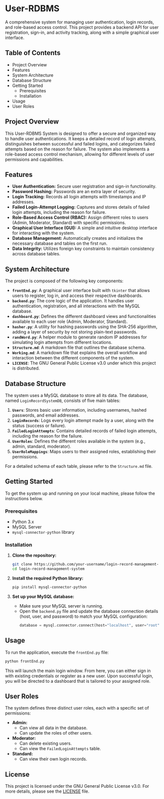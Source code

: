 # User-RDBMS
A comprehensive system for managing user authentication, login records, and role-based access control. This project provides a backend API for user registration, sign-in, and activity tracking, along with a simple graphical user interface.

## Table of Contents

  - Project Overview
  - Features
  - System Architecture
  - Database Structure
  - Getting Started
      - Prerequisites
      - Installation
  - Usage
  - User Roles

## Project Overview

This User-RDBMS System is designed to offer a secure and organized way to handle user authentications. It keeps a detailed record of login attempts, distinguishes between successful and failed logins, and categorizes failed attempts based on the reason for failure. The system also implements a role-based access control mechanism, allowing for different levels of user permissions and capabilities.

## Features

  - **User Authentication:** Secure user registration and sign-in functionality.
  - **Password Hashing:** Passwords are an extra layer of security.
  - **Login Tracking:** Records all login attempts with timestamps and IP addresses.
  - **Failed Login-Attempt Logging:** Captures and stores details of failed login attempts, including the reason for failure.
  - **Role-Based Access Control (RBAC):** Assign different roles to users (Admin, Moderator, Standard) with specific permissions.
  - **Graphical User Interface (GUI):** A simple and intuitive desktop interface for interacting with the system.
  - **Database Management:** Automatically creates and initializes the necessary database and tables on the first run.
  - **Data Integrity:** Utilizes foreign key constraints to maintain consistency across database tables.

## System Architecture

The project is composed of the following key components:

  - **`frontEnd.py`**: A graphical user interface built with `tkinter` that allows users to register, log in, and access their respective dashboards.
  - **`backend.py`**: The core logic of the application. It handles user authentication, registration, and all interactions with the MySQL database.
  - **`dashboard.py`**: Defines the different dashboard views and functionalities available to each user role (Admin, Moderator, Standard).
  - **`hasher.py`**: A utility for hashing passwords using the SHA-256 algorithm, adding a layer of security by not storing plain-text passwords.
  - **`randWord.py`**: A helper module to generate random IP addresses for simulating login attempts from different locations.
  - **`Structure.md`**: A markdown file that outlines the database schema.
  - **`Working.md`**: A markdown file that explains the overall workflow and interaction between the different components of the system.
  - **`LICENSE`**: The GNU General Public License v3.0 under which this project is distributed.

## Database Structure

The system uses a MySQL database to store all its data. The database, named `LoginRecordSystemDB`, consists of five main tables:

1.  **`Users`**: Stores basic user information, including usernames, hashed passwords, and email addresses.
2.  **`LoginRecords`**: Logs every login attempt made by a user, along with the status (success or failure).
3.  **`FailedLoginAttempts`**: Contains detailed records of failed login attempts, including the reason for the failure.
4.  **`UserRoles`**: Defines the different roles available in the system (e.g., admin, standard, moderator).
5.  **`UserRoleMappings`**: Maps users to their assigned roles, establishing their permissions.

For a detailed schema of each table, please refer to the `Structure.md` file.

## Getting Started

To get the system up and running on your local machine, please follow the instructions below.

### Prerequisites

  - Python 3.x
  - MySQL Server
  - `mysql-connector-python` library

### Installation

1.  **Clone the repository:**

    ```bash
    git clone https://github.com/your-username/login-record-management-system.git
    cd login-record-management-system
    ```

2.  **Install the required Python library:**

    ```bash
    pip install mysql-connector-python
    ```

3.  **Set up your MySQL database:**

      - Make sure your MySQL server is running.
      - Open the `backend.py` file and update the database connection details (host, user, and password) to match your MySQL configuration:
        ```python
        database = mysql.connector.connect(host="localhost", user="root", passwd="root")
        ```

## Usage

To run the application, execute the `frontEnd.py` file:

```bash
python frontEnd.py
```

This will launch the main login window. From here, you can either sign in with existing credentials or register as a new user. Upon successful login, you will be directed to a dashboard that is tailored to your assigned role.

## User Roles

The system defines three distinct user roles, each with a specific set of permissions:

  - **Admin:**
      - Can view all data in the database.
      - Can update the roles of other users.
  - **Moderator:**
      - Can delete existing users.
      - Can view the `FailedLoginAttempts` table.
  - **Standard:**
      - Can view their own login records.

## License

This project is licensed under the GNU General Public License v3.0. For more details, please see the [LICENSE](https://www.google.com/search?q=LICENSE) file.
